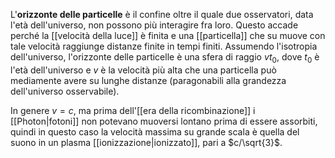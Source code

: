 L'**orizzonte delle particelle** è il confine oltre il quale due osservatori, data l'età dell'universo, non possono più interagire fra loro. Questo accade perché la [[velocità della luce]] è finita e una [[particella]] che su muove con tale velocità raggiunge distanze finite in tempi finiti. Assumendo l'isotropia dell'universo, l'orizzonte delle particelle è una sfera di raggio $vt_{0}$, dove $t_{0}$ è l'età dell'universo e $v$ è la velocità più alta che una particella può mediamente avere su lunghe distanze (paragonabili alla grandezza dell'universo osservabile).

In genere $v=c$, ma prima dell'[[era della ricombinazione]] i [[Photon|fotoni]] non potevano muoversi lontano prima di essere assorbiti, quindi in questo caso la velocità massima su grande scala è quella del suono in un plasma [[ionizzazione|ionizzato]], pari a $c/\sqrt{3}$.